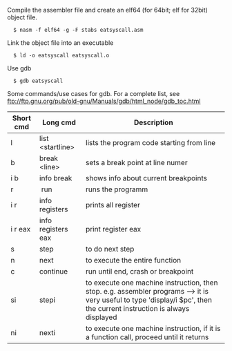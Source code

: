 Compile the assembler file and create an elf64 (for 64bit; elf for 32bit) object file. 
  
```shell
  $ nasm -f elf64 -g -F stabs eatsyscall.asm
```
Link the object file into an executable

```shell
  $ ld -o eatsyscall eatsyscall.o
```

Use gdb

```shell
  $ gdb eatsyscall
```

Some commands/use cases for gdb. For a complete list, see ftp://ftp.gnu.org/pub/old-gnu/Manuals/gdb/html_node/gdb_toc.html

Short cmd | Long cmd | Description
----------|----------|------------
l | list &lt;startline&gt; | lists the program code starting from line <startline>
b | break &lt;line&gt; | sets a break point at line numer <line>
i b | info break | shows info about current breakpoints
r | run | runs the programm
i r | info registers | prints all register
i r eax | info registers eax | print register eax
s | step | to do next step
n | next | to execute the entire function
c | continue | run until end, crash or breakpoint
si | stepi |  to execute one machine instruction, then stop. e.g. assembler programs --> it is very useful to type 'display/i $pc', then the current instruction is always displayed
ni | nexti | to execute one machine instruction, if it is a function call, proceed until it returns


